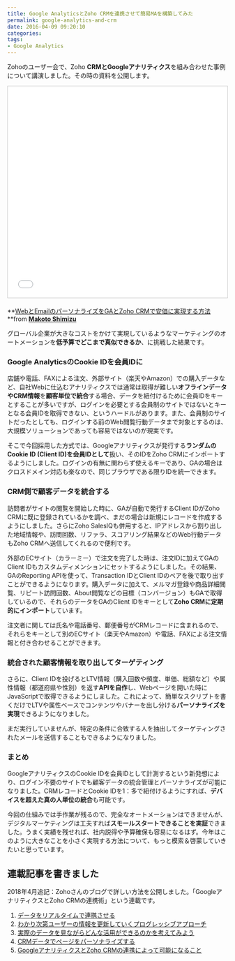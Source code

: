 ```yaml
---
title: Google AnalyticsとZoho CRMを連携させて簡易MAを構築してみた
permalink: google-analytics-and-crm
date: 2016-04-09 09:20:10
categories: 
tags:
- Google Analytics
---
```

Zohoのユーザー会で、Zoho **CRMとGoogleアナリティクス**を組み合わせた事例について講演しました。その時の資料を公開します。

<iframe src="//www.slideshare.net/slideshow/embed_code/key/sCocYt6aihpEoq" width="595" height="485" frameborder="0" marginwidth="0" marginheight="0" scrolling="no" style="border:1px solid #CCC; border-width:1px; margin-bottom:5px; max-width: 100%;" allowfullscreen> </iframe>

**[WebとEmailのパーソナライズをGAとZoho CRMで安価に実現する方法](https://www.slideshare.net/mak00s/webemailzoho-crmsalesiq) **from **[Makoto Shimizu](https://www.slideshare.net/mak00s)**

グローバル企業が大きなコストをかけて実現しているようなマーケティングのオートメーションを**低予算でどこまで真似できるか**、に挑戦した結果です。

### Google AnalyticsのCookie IDを会員IDに
店舗や電話、FAXによる注文、外部サイト（楽天やAmazon）での購入データなど、自社Webに仕込むアナリティクスでは通常は取得が難しい**オフラインデータやCRM情報**を**顧客単位で統合**する場合、データを紐付けるために会員IDをキーとすることが多いですが、ログインを必要とする会員制のサイトではないとキーとなる会員IDを取得できない、というハードルがあります。また、会員制のサイトだったとしても、ログインする前のWeb閲覧行動データまで対象とするのは、大規模ソリューションであっても容易ではないのが現実です。

そこで今回採用した方式では、Googleアナリティクスが発行する**ランダムのCookie ID (Client ID)を会員IDとして**扱い、そのIDをZoho CRMにインポートするようにしました。ログインの有無に関わらず使えるキーであり、GAの場合はクロスドメイン対応も楽なので、同じブラウザである限りIDを統一できます。

### CRM側で顧客データを統合する
訪問者がサイトの閲覧を開始した時に、GAが自動で発行するClient IDがZoho CRMに既に登録されているかを調べ、まだの場合は新規にレコードを作成するようにしました。さらにZoho SalesIQも併用すると、IPアドレスから割り出した地域情報や、訪問回数、リファラ、スコアリング結果などのWeb行動データもZoho CRMへ送信してくれるので便利です。

外部のECサイト（カラーミー）で注文を完了した時は、注文IDに加えてGAのClient IDもカスタムディメンションにセットするようにしました。その結果、GAのReporting APIを使って、Transaction IDとClient IDのペアを後で取り出すことができるようになります。購入データに加えて、メルマガ登録や商品詳細閲覧、リピート訪問回数、About閲覧などの目標（コンバージョン）もGAで取得しているので、それらのデータをGAのClient IDをキーとして**Zoho CRMに定期的にインポート**しています。

注文者に関しては氏名や電話番号、郵便番号がCRMレコードに含まれるので、それらをキーとして別のECサイト（楽天やAmazon）や電話、FAXによる注文情報と付き合わせることができます。

### 統合された顧客情報を取り出してターゲティング
さらに、Client IDを投げるとLTV情報（購入回数や頻度、単価、総額など）や属性情報（都道府県や性別）を返す**APIを自作**し、Webページを開いた時にJavaScriptで取得できるようにしました。これによって、簡単なスクリプトを書くだけでLTVや属性ベースでコンテンツやバナーを出し分ける**パーソナライズを実現**できるようになりました。

まだ実行していませんが、特定の条件に合致する人を抽出してターゲティングされたメールを送信することもできるようになりました。

### まとめ
GoogleアナリティクスのCookie IDを会員IDとして計測するという新発想により、ログイン不要のサイトでも顧客データの統合管理とパーソナライズが可能になりました。CRMレコードとCookie IDを1：多で紐付けるようにすれば、**デバイスを超えた真の人単位の統合**も可能です。

今回の仕組みでは手作業が残るので、完全なオートメーションはできませんが、デジタルマーケティングは工夫すれば**スモールスタートできることを実証**できました。うまく実績を残せれば、社内説得や予算確保も容易になるはず。今年はこのように大きなことを小さく実現する方法について、もっと模索＆啓蒙していきたいと思っています。

## 連載記事を書きました
2018年4月追記：Zohoさんのブログで詳しい方法を公開しました。「GoogleアナリティクスとZoho CRMの連携術」という連載です。

1. [データをリアルタイムで連携させる](https://blogs.zoho.jp/link/integrate-crm-salesiq-analytics/)
2. [わかり次第ユーザーの情報を更新していくプログレッシブアプローチ](https://blogs.zoho.jp/link/integrate-crm-salesiq-analytics_vol2/)
3. [実際のデータを見ながらどんな活用ができるのかを考えてみよう](https://blogs.zoho.jp/link/integrate-crm-salesiq-analytics_vol3/)
4. [CRMデータでページをパーソナライズする](https://blogs.zoho.jp/link/integrate-crm-salesiq-analytics_vol4/)
5. [GoogleアナリティクスとZoho CRMの連携によって可能になること](https://blogs.zoho.jp/link/gatozohocrm05/)
